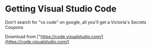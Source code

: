 Getting Visual Studio Code
==========================
Don't search for "vs code" on google, all you'll get a Victoria's Secrets Coupons

Download from ["https://code.visualstudio.com/](https://code.visualstudio.com/)


